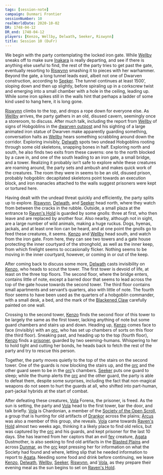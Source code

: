 ```yaml
---
tags: [session-note]
campaign: Dunmari Frontier
sessionNumber: 10
realWorldDate: 2020-10-02
DR: 1748-04-12
DR_end: 1748-04-12
players: [Kenzo, Wellby, Delwath, Seeker, Riswynn]
title: Session 10 (DuFr)
---
```


We begin with the party contemplating the locked iron gate. While [Wellby](<../../../people/pcs/dunmar-fellowship/wellby.md>) sneaks off to make sure [Inakara](<../../../people/other-nonhumans/inakara.md>) is really departing, and see if there is anything else useful to find, the rest of the party tries to get past the gate, eventually resorting to [Riswynn](<../../../people/pcs/dunmar-fellowship/riswynn.md>) smashing it to pieces with her warhammer. Beyond the gate, a long tunnel leads east, albeit not one of Dwarven construction, according to [Seeker](<../../../people/pcs/dunmar-fellowship/seeker.md>). The tunnel continues at least 1500’, sloping down and then up slightly, before spiraling up in a corkscrew twist and emerging into a small chamber with a hole in the ceiling, leading up. While some iron spikes still in the walls hint that perhaps a ladder of some kind used to hang here, it is long gone. 

[Riswynn](<../../../people/pcs/dunmar-fellowship/riswynn.md>) climbs to the top, and drops a rope down for everyone else. As [Wellby](<../../../people/pcs/dunmar-fellowship/wellby.md>) arrives, the party gathers in an old, disused cavern, seemingly once a storeroom, to discuss. After much talk, including the report from [Wellby](<../../../people/pcs/dunmar-fellowship/wellby.md>) of signs of Hobgoblins in the [dwarven outpost](<../../../gazetteer/greater-dunmar/dunmari-basin/dwarven-outpost-raven-s-hold.md>) and his sighting of a large animated iron statue of Dwarven make apparently guarding something, conversation halts as [Wellby](<../../../people/pcs/dunmar-fellowship/wellby.md>) hears something scrabbling around down the corridor. Exploring invisibly, [Delwath](<../../../people/pcs/dunmar-fellowship/delwath.md>) spots two undead Hobgoblins rooting through some old skeletons, snapping bones in half. Exploring north and south, he also finds two exits from these caverns: one to the north blocked by a cave in, and one of the south leading to an iron gate, a small bridge, and a tower. Realizing it probably isn’t safe to explore while these creatures are roaming around, the party sets and ambush and makes quick work of the creatures. The room they were in seems to be an old, disused prison, probably hobgoblin: decapitated skeletons point towards an execution block, and iron manacles attached to the walls suggest prisoners were kept or tortured here.

Having dealt with the undead threat quickly and efficiently, the party splits up to explore. [Riswynn](<../../../people/pcs/dunmar-fellowship/riswynn.md>), [Delwath](<../../../people/pcs/dunmar-fellowship/delwath.md>), and [Seeker](<../../../people/pcs/dunmar-fellowship/seeker.md>) head north, where they watch from between the cracks in the rubble. Outside, a small plaza at the entrance to [Raven's Hold](<../../../gazetteer/greater-dunmar/dunmari-basin/raven-s-hold.md>) is guarded by some gnolls: three at first, who then leave and are replaced by another four. Also nearby, although not in sight, are a large number of wild animals, making a huge ruckus. Dogs, hyenas, jackals, and at least one lion can be heard, and at one point the gnolls go to feed these creatures, it seems. [Kenzo](<../../../people/pcs/dunmar-fellowship/kenzo.md>) and [Wellby](<../../../people/pcs/dunmar-fellowship/wellby.md>) head south, and watch from the iron gate. From here, they can see two towers and a gate house protecting the inner courtyard of the stronghold, as well as the inner keep, from which firelight seems to occasionally flicker. Nothing seems to be moving in the inner courtyard, however, or coming in or out of the keep.

After coming back to discuss some more, [Delwath](<../../../people/pcs/dunmar-fellowship/delwath.md>) casts invisibility on [Kenzo](<../../../people/pcs/dunmar-fellowship/kenzo.md>), who heads to scout the tower. The first tower is devoid of life, at least on the three top floors. The second floor, where the bridge enters, contains little of note, except a barred door that seems to lead across the top of the gate house towards the second tower. The third floor contains small apartments and servant’s quarters, also with little of note. The fourth floor seems to have been used as the quarters of a hobgoblin commander, with a small desk, a bed, and the mark of the [Blackened Claw](<../../../groups/hobgoblin-clans/blackened-claw.md>) carefully painted on one wall.

Crossing to the second tower, [Kenzo](<../../../people/pcs/dunmar-fellowship/kenzo.md>) finds the second floor of this tower to be largely the same as the first tower, lacking anything of note but some guard chambers and stairs up and down. Heading up, [Kenzo](<../../../people/pcs/dunmar-fellowship/kenzo.md>) comes face to face (invisibly) with an [orc](<../../../species/children-of-the-embodied-gods/orcs/orcs.md>), who has set up chambers of sorts on this floor (the third floor). Sneaking past, and heading up to the top (fourth floor), [Kenzo](<../../../people/pcs/dunmar-fellowship/kenzo.md>) finds a [prisoner](<../../../people/chardonians/vola.md>), guarded by two seeming-humans. Whispering to her to hold tight and cutting her bonds, he heads back to fetch the rest of the party and try to rescue this person.

Together, the party moves quietly to the top of the stairs on the second tower. One of the guards is now blocking the stairs up, and the [orc](<../../../species/children-of-the-embodied-gods/orcs/orcs.md>) and the other guard seem to be in the [orc](<../../../species/children-of-the-embodied-gods/orcs/orcs.md>)’s chambers. [Seeker](<../../../people/pcs/dunmar-fellowship/seeker.md>) puts one guard to sleep; while the thump alerts the [orc](<../../../species/children-of-the-embodied-gods/orcs/orcs.md>) and the other guard, the party is able to defeat them, despite some surprises, including the fact that non-magical weapons do not seem to hurt the guards at all, who shifted into part-human, part-jackal hybrids at the start of combat. 

After defeating these creatures, [Vola](<../../../people/chardonians/vola.md>) Forena, the prisoner, is freed. As the sun is setting, the party and [Vola](<../../../people/chardonians/vola.md>) head to the first tower, bar the door, and talk briefly. [Vola](<../../../people/chardonians/vola.md>) is Chardonian, a member of the [Society of the Open Scroll](<../../../groups/society-of-the-open-scroll.md>), a group that is hunting for old artifacts of [Drankor](<../../../history/drankorian-era/drankor.md>) across the plains; [Arcus](<../../../people/chardonians/arcus.md>) was also a member of this group, she reveals. [Vola](<../../../people/chardonians/vola.md>) came towards [Raven's Hold](<../../../gazetteer/greater-dunmar/dunmari-basin/raven-s-hold.md>) almost two weeks ago, thinking it a likely place to find old relics, but was captured by the [orc](<../../../species/children-of-the-embodied-gods/orcs/orcs.md>) and his guards, and kept prisoner for the last 10 days. She has learned from her captors that an evil [fey](<../../../species/children-of-the-divine/fey/fey.md>) creature, [Agata](<../../../people/fey/agata.md>) Dustmother, is also seeking to find old artifacts in the [Blasted Plains](<../../../gazetteer/greater-dunmar/dunmari-basin/nashtkar.md>) and across [Dunmar](<../../../gazetteer/greater-dunmar/realms/dunmar/dunmar.md>), as the [orc](<../../../species/children-of-the-embodied-gods/orcs/orcs.md>) kept pressing her for information on what the Society had found and where, letting slip that he needed information to report to [Agata](<../../../people/fey/agata.md>). Needing some food and drink before continuing, we leave [Kenzo](<../../../people/pcs/dunmar-fellowship/kenzo.md>), [Delwath](<../../../people/pcs/dunmar-fellowship/delwath.md>), [Wellby](<../../../people/pcs/dunmar-fellowship/wellby.md>), [Seeker](<../../../people/pcs/dunmar-fellowship/seeker.md>), [Riswynn](<../../../people/pcs/dunmar-fellowship/riswynn.md>), and [Vola](<../../../people/chardonians/vola.md>), as they prepare their evening meal as the sun begins to set on [Raven's Hold](<../../../gazetteer/greater-dunmar/dunmari-basin/raven-s-hold.md>).
